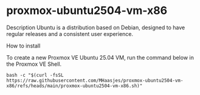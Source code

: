 # proxmox-ubuntu2504-vm-x86


Description
Ubuntu is a distribution based on Debian, designed to have regular releases and a consistent user experience.

How to install

To create a new Proxmox VE Ubuntu 25.04 VM, run the command below in the Proxmox VE Shell.
```
bash -c "$(curl -fsSL https://raw.githubusercontent.com/MHaasjes/proxmox-ubuntu2504-vm-x86/refs/heads/main/proxmox-ubuntu2504-vm-x86.sh)"
```
